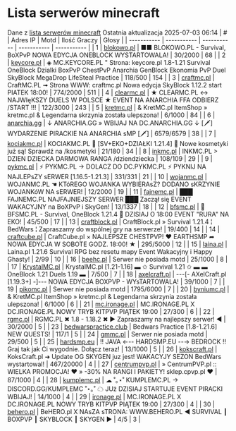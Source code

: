 
# Lista serwerów minecraft
Dane z [lista serwerów minecraft](https://mcserwery.pl/)
Ostatnia aktualizacja 2025-07-03 06:14
| # | Adres IP | Motd | Ilość Graczy | Głosy |
| ----------- | ----------- | ----------- | ----------- | ----------- |
| 1 | 	[blokowo.pl](https://mcserwery.pl/serwery/minecraft/98/) | ■■ BLOKOWO.PL - Survival, BoXPvP NOWA EDYCJA ONEBLOCK WYSTARTOWALA! | 30/2000 | 68 |
| 2 | 	[keycore.pl](https://mcserwery.pl/serwery/minecraft/252/) | ◈ MC.KEYCORE.PL " Strona: keycore.pl 1.8-1.21 Survival OneBlock Dzialki BoxPvP ChestPvP Anarchia GenBlock Ekonomia PvP Duel SkyBlock MegaDrop LifeSteal Practice | 118/500 | 154 |
| 3 | 	[craftmc.pl](https://mcserwery.pl/serwery/minecraft/87/) | CraftMC.PL ➟ Strona WWW: craftmc.pl Nowa edycja SkyBlock 1.12.2 start PIATEK 18:00! | 774/2000 | 511 |
| 4 | 	[clearmc.pl](https://mcserwery.pl/serwery/minecraft/194/) | ★ CLEARMC.PL ↔ NAJWIęKSZY DUELS W POLSCE ★ EVENT NA ANARCHIA FFA  ODBIERZ /START !!! | 122/3000 | 243 |
| 5 | 	[kretmc.pl](https://mcserwery.pl/serwery/minecraft/182/) | & KretMC.pl  ItemShop » kretmc.pl & Legendarna skrzynia została ulepszona! | 6/1000 | 84 |
| 6 | 	[anarchia.gg](https://mcserwery.pl/serwery/minecraft/14/) | ↓ ANARCHIA.GG » WBIJAJ NA DC.ANARCHIA.GG ↓ [🗡] WYDARZENIE PIRACKIE NA ANARCHIA ѕMP [🗡] | 6579/6579 | 38 |
| 7 | 	[kociakmc.pl](https://mcserwery.pl/serwery/minecraft/213/) | KOCIAKMC.PL 🚀 [SV+EKO+DZIAŁKI 1.21.4] 🎁 Nowe kosmetyki już są! Sprawdź na /kosmetyki | 21/180 | 34 |
| 8 | 	[inkmc.pl](https://mcserwery.pl/serwery/minecraft/15/) | INKMC.PL > DZIEN DZIECKA DARMOWA RANGA /dziendziecka | 108/109 | 29 |
| 9 | 	[pykmc.pl](https://mcserwery.pl/serwery/minecraft/276/) | ⚡ PYKMC.PL → DOLACZ DO DC.PYKMC.PL ⚡ PYKNIJ NA NAJLEPѕZY ѕERWER [1.16.5-1.21.3] | 331/331 | 21 |
| 10 | 	[wojanmc.pl](https://mcserwery.pl/serwery/minecraft/267/) | WOJANMC.PL ☚ KTóREGO WOJANKA WYBIERAsZ? DODANO sKRZYNIE WOJANKóW NA sERWER! | 12/2000 | 19 |
| 11 | 	[fajnemc.pl](https://mcserwery.pl/serwery/minecraft/100/) | ███ FAJNEMC.PL  NAJFAJNIEJSZY SERWER ███ Zaczął się EVENT WAKACYJNY na BoXPvP i SkyGen! | 13/1337 | 18 |
| 12 | 	[bfsmc.pl](https://mcserwery.pl/serwery/minecraft/2/) | 🔪 BFSMC.PL - Survival, OneBlock 1.21.4 🔪 DZISIAJ O 18:00 EVENT "RURA" NA EKO! | 45/500 | 17 |
| 13 | 	[craftblock.pl](https://mcserwery.pl/serwery/minecraft/280/) | CraftBlock.pl » Survival 1.21.4 ¦ BedWars ¦ Zapraszamy do wspólnej gry na serwerze! | 19/400 | 14 |
| 14 | 	[craftcube.pl](https://mcserwery.pl/serwery/minecraft/196/) | CraftCube.pl × NAJLEPSZE CHESTPVP! ♥ EARTHSMP ➦ NOWA EDYCJA W SOBOTE GODZ. 18:00! ★ | 295/5000 | 12 |
| 15 | 	[laina.pl](https://mcserwery.pl/serwery/minecraft/165/) | Laina.pl 1.21.6 Survival RPG bez resetu mapy Event Wakacyjny i Happy Ghasty! | 2/99 | 10 |
| 16 | 	[beehc.pl](https://mcserwery.pl/serwery/minecraft/227/) | Serwer nie posiada motd | 25/1000 | 8 |
| 17 | 	[KrystalMC.pl](https://mcserwery.pl/serwery/minecraft/202/) | KrystalMC.pl [1.21-1.16] ▬ ✩ Survival 1.21 ✩ ▬ ▬ OneBlock 1.21 Duels 1.19 ▬ | 7/500 | 7 |
| 18 | 	[axelcraft.pl](https://mcserwery.pl/serwery/minecraft/223/) | ---[- AXelCraft.pl [1.19.3+] -]---  NOWA EDYCJA BOXPVP - WYsTARTOWALA!  | 39/1000 | 7 |
| 19 | 	[pikomc.pl](https://mcserwery.pl/serwery/minecraft/944/) | Serwer nie posiada motd | 1795/6000 | 7 |
| 20 | 	[byniumc.pl](https://mcserwery.pl/serwery/minecraft/157/) | & KretMC.pl  ItemShop » kretmc.pl & Legendarna skrzynia została ulepszona! | 6/1000 | 6 |
| 21 | 	[mc.ironage.pl](https://mcserwery.pl/serwery/minecraft/275/) | MC.IRONAGE.PL X DC.IRONAGE.PL  NOWY TRYB KITPVP PIĄTEK 19:00 | 27/300 | 6 |
| 22 | 	[rgmc.pl](https://mcserwery.pl/serwery/minecraft/34/) | RGMC.PL ✖ 1.8 - 1.18.2 ✖ ► Zapraszamy na najlepszy serwer! ◄ | 30/2000 | 5 |
| 23 | 	[bedwarspractice.club](https://mcserwery.pl/serwery/minecraft/283/) | Bedwars Practice [1.8-1.21.6] NEW QUESTS! | 117/1 | 5 |
| 24 | 	[gmmc.pl](https://mcserwery.pl/serwery/minecraft/292/) | Serwer nie posiada motd | 29/500 | 5 |
| 25 | 	[hardsmp.eu](https://mcserwery.pl/serwery/minecraft/621/) | !! JAVA ←-- HARDSMP.EU --→ BEDROCK !! Graj tak jak Ci wygodnie. Dołącz teraz! | 13/1000 | 5 |
| 26 | 	[kokscraft.pl](https://mcserwery.pl/serwery/minecraft/1/) | KoksCraft.pl ➜ Update OG SKYGEN juz jest! WAKACYJY SEZON BedWars wystartowal! | 467/20000 | 4 |
| 27 | 	[centrumpvp.pl](https://mcserwery.pl/serwery/minecraft/332/) | » CentrumPVP.pl :: WIELKA PROMOCJA! ❤ » -30% NA RANGI I PAKIETY! sklep.cpvp.pl ❤ | 87/1000 | 4 |
| 28 | 	[kumplemc.pl](https://mcserwery.pl/serwery/minecraft/421/) | ☁ ˚｡⋆˚ KUMPLEMC.PL → DISCORD.GG/KUMPLEMC  ˚⋆｡˚ ☁  JUż DZISIAJ STARTUJE EVENT PIRACKI WBIJAJ! | 14/1000 | 4 |
| 29 | 	[ironage.pl](https://mcserwery.pl/serwery/minecraft/741/) | MC.IRONAGE.PL X DC.IRONAGE.PL  NOWY TRYB KITPVP PIĄTEK 19:00 | 27/300 | 4 |
| 30 | 	[behero.pl](https://mcserwery.pl/serwery/minecraft/117/) | BeHERO.pl X NAsZA sTRONA: WWW.BEHERO.PL  ◄ SURVIVAL ┃ BOXPVP ┃ SKYBLOCK ┃ SKYGEN ► | 4/5 | 3 |
